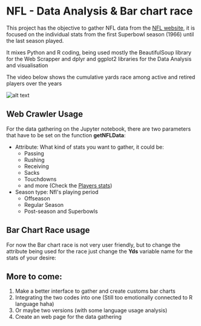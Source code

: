 # NFL - Data Analysis & Bar chart race

This project has the objective to gather NFL data from the [NFL website](http://www.nfl.com/stats/player), it is focused on the individual stats from the first Superbowl season (1966) until the last season played.

It mixes Python and R coding, being used mostly the BeautifulSoup library for the Web Scrapper and dplyr and ggplot2 libraries for the Data Analysis and visualisation

The video below shows the cumulative yards race among active and retired players over the years

![alt text](https://github.com/loumishima/NFL-Data-Analysis/blob/master/images/race.gif "Yards leaders")

## Web Crawler Usage

For the data gathering on the Jupyter notebook, there are two parameters that have to be set on the function **getNFLData**:

* Attribute: What kind of stats you want to gather, it could be:
  * Passing
  * Rushing
  * Receiving
  * Sacks
  * Touchdowns
  * and more (Check the [Players stats](http://www.nfl.com/stats/categorystats?tabSeq=0&statisticCategory=PASSING&conference=null&season=2018&seasonType=POST&d-447263-s=PASSING_YARDS&d-447263-o=2&d-447263-n=1))
* Season type: Nfl's playing period
  * Offseason
  * Regular Season
  * Post-season and Superbowls


## Bar Chart Race usage

For now the Bar chart race is not very user friendly, but to change the attribute being used for the race just change the **Yds** variable name for the stats of your desire:


## More to come:

1. Make a better interface to gather and create customs bar charts
2. Integrating the two codes into one (Still too emotionally connected to R language haha)
  1. Or maybe two versions (with some language usage analysis)
3. Create an web page for the data gathering
